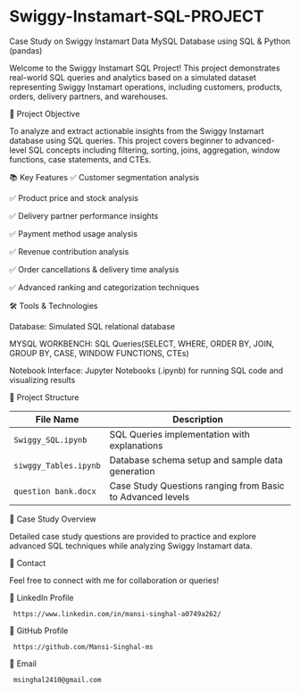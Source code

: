 # Swiggy-Instamart-SQL-PROJECT
Case Study on Swiggy Instamart Data MySQL Database using SQL &amp; Python (pandas)


Welcome to the Swiggy Instamart SQL Project!
This project demonstrates real-world SQL queries and analytics based on a simulated dataset representing Swiggy Instamart operations, including customers, products, orders, delivery partners, and warehouses.

🚀 Project Objective

To analyze and extract actionable insights from the Swiggy Instamart database using SQL queries.
This project covers beginner to advanced-level SQL concepts including filtering, sorting, joins, aggregation, window functions, case statements, and CTEs.

📚 Key Features
✅ Customer segmentation analysis

✅ Product price and stock analysis

✅ Delivery partner performance insights

✅ Payment method usage analysis

✅ Revenue contribution analysis

✅ Order cancellations & delivery time analysis

✅ Advanced ranking and categorization techniques

🛠️ Tools & Technologies

Database: Simulated SQL relational database

MYSQL WORKBENCH: SQL Queries(SELECT, WHERE, ORDER BY, JOIN, GROUP BY, CASE, WINDOW FUNCTIONS, CTEs)

Notebook Interface: Jupyter Notebooks (.ipynb) for running SQL code and visualizing results

📂 Project Structure

| File Name             | Description                                                |
| --------------------- | ---------------------------------------------------------- |
| `Swiggy_SQL.ipynb`    | SQL Queries implementation with explanations               |
| `siwggy_Tables.ipynb` | Database schema setup and sample data generation           |
| `question bank.docx`  | Case Study Questions ranging from Basic to Advanced levels |

📖 Case Study Overview

Detailed case study questions are provided to practice and explore advanced SQL techniques while analyzing Swiggy Instamart data.


📧 Contact

Feel free to connect with me for collaboration or queries!

🔗 LinkedIn Profile

     https://www.linkedin.com/in/mansi-singhal-a0749a262/
🔗 GitHub Profile

     https://github.com/Mansi-Singhal-ms
📧 Email

     msinghal2410@gmail.com

